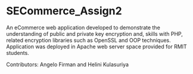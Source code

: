 SECommerce_Assign2
==================

An eCommerce web application developed to demonstrate the understanding of public and private key encryption and, skills with PHP, related encryption libraries such as OpenSSL and OOP techniques.
Application was deployed in Apache web server space provided for RMIT students.

Contributors:
Angelo Firman and Helini Kulasuriya
